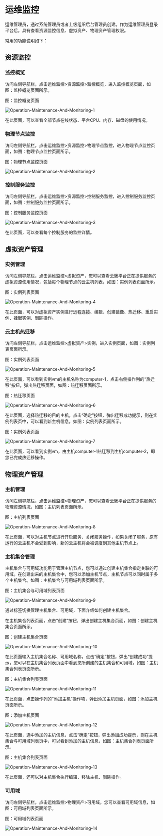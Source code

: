 # 运维监控

运维管理员，通过系统管理员或者上级组织后台管理员创建。作为运维管理员登录平台后，具有查看资源监控信息、虚拟资产、物理资产管理权限。

常用的功能说明如下：



## 资源监控

### 监控概览

访问左侧导航栏，点击运维监控>资源监控>监控概览，进入监控概览页面，如图：监控概览页面所示。

图：监控概览页面

![Operation-Maintenance-And-Monitoring-1](../../../../image/JDStack-Agility/Operation-Maintenance-And-Monitoring-1.png)

在此页面，可以查看全部节点在线状态、平台CPU、内存、磁盘的使用情况。



### 物理节点监控

访问左侧导航栏，点击运维监控>资源监控>物理节点监控，进入物理节点监控页面，如图：物理节点监控页面所示。

图：物理节点监控页面

![Operation-Maintenance-And-Monitoring-2](../../../../image/JDStack-Agility/Operation-Maintenance-And-Monitoring-2.png)



### 控制服务监控

访问左侧导航栏，点击运维监控>资源监控>控制服务监控，进入控制服务监控页面，如图：控制服务监控页面所示。

图：控制服务监控页面

![Operation-Maintenance-And-Monitoring-3](../../../../image/JDStack-Agility/Operation-Maintenance-And-Monitoring-3.png)

在此页面，可以查看每个控制服务的监控详情。



## 虚拟资产管理

### 实例管理

访问左侧导航栏，点击运维监控>虚拟资产，您可以查看云簇平台正在提供服务的虚拟资源使用情况，包括每个物理节点的云主机列表，如图：实例列表页面所示。

图：实例列表页面

![Operation-Maintenance-And-Monitoring-4](../../../../image/JDStack-Agility/Operation-Maintenance-And-Monitoring-4.png)

在此页面，可以对虚拟资产实例进行远程连接、编辑、创建镜像、热迁移、重启实例、挂起实例、删除操作。



### 云主机热迁移

访问左侧导航栏，点击运维监控>虚拟资产>实例，进入实例页面，如图：实例列表页面所示。

图：实例列表页面

![Operation-Maintenance-And-Monitoring-5](../../../../image/JDStack-Agility/Operation-Maintenance-And-Monitoring-5.png)

在此页面，可以看到实例vm的主机名称为computer-1，点击右侧操作列的“热迁移”按钮，弹出热迁移页面，如图：热迁移页面所示。

图：热迁移页面

![Operation-Maintenance-And-Monitoring-6](../../../../image/JDStack-Agility/Operation-Maintenance-And-Monitoring-6.png)

在此页面，选择热迁移的目的主机，点击“确定”按钮，弹出迁移成功提示，则在实例列表页中，可以看到新主机信息，如图：实例列表页面所示。

图：实例列表页面

![Operation-Maintenance-And-Monitoring-7](../../../../image/JDStack-Agility/Operation-Maintenance-And-Monitoring-7.png)

在此页面，可以看到实例vm，由主机computer-1热迁移到主机computer-2，即您已完成热迁移操作。



## 物理资产管理

### 主机管理

访问左侧导航栏，点击运维监控>物理资产，您可以查看云簇平台正在提供服务的物理资源情况，如图：主机列表页面所示。

图：主机列表页面

![Operation-Maintenance-And-Monitoring-8](../../../../image/JDStack-Agility/Operation-Maintenance-And-Monitoring-8.png)

在此页面，可以对主机节点进行开启服务、关闭服务操作，如果关闭了服务，原有运行的云主机不会受到影响，新的云主机将会被调度到其他主机节点上。



### 主机集合管理

主机集合与可用域功能用于管理主机节点，您可以通过创建主机集合指定关联的可用域。在创建出来的主机集合中，您可以添加主机节点，主机节点可以同时属于多个主机集合。如图：主机集合与可用域列表页面所示。

图：主机集合与可用域列表页面

![Operation-Maintenance-And-Monitoring-9](../../../../image/JDStack-Agility/Operation-Maintenance-And-Monitoring-9.png)

通过标签切换管理主机集合、可用域，下面介绍如何创建主机集合。

在主机集合列表页面，点击“创建”按钮，弹出创建主机集合页面，如图：创建主机集合页面所示。

图：创建主机集合页面

![Operation-Maintenance-And-Monitoring-10](../../../../image/JDStack-Agility/Operation-Maintenance-And-Monitoring-10.png)

在此页面输入主机集合名称、可用域名称，点击“确定”按钮，弹出“创建成功”提示，您可以在主机集合列表页面中看到您所创建的主机集合和可用域，如图：主机集合列表页面所示。

图：主机集合列表页面

![Operation-Maintenance-And-Monitoring-11](../../../../image/JDStack-Agility/Operation-Maintenance-And-Monitoring-11.png)

在此页面，点击操作列的“添加主机”操作项，弹出添加主机页面，如图：添加主机页面所示。

图：添加主机页面

![Operation-Maintenance-And-Monitoring-12](../../../../image/JDStack-Agility/Operation-Maintenance-And-Monitoring-12.png)

在此页面，选中添加的主机信息，点击“确定”按钮，弹出添加成功提示，则在主机集合与可用域列表页中，可以看到添加的主机信息，如图：主机集合列表页面所示。

图：主机集合列表页面

![Operation-Maintenance-And-Monitoring-13](../../../../image/JDStack-Agility/Operation-Maintenance-And-Monitoring-13.png)

在此页面，还可以对主机集合执行编辑、移除主机、删除操作。



### 可用域

访问左侧导航栏，点击运维监控>物理资产>可用域，您可以查看可用域信息，如图：可用域列表页面所示。

图：可用域列表页面

![Operation-Maintenance-And-Monitoring-14](../../../../image/JDStack-Agility/Operation-Maintenance-And-Monitoring-14.png)
